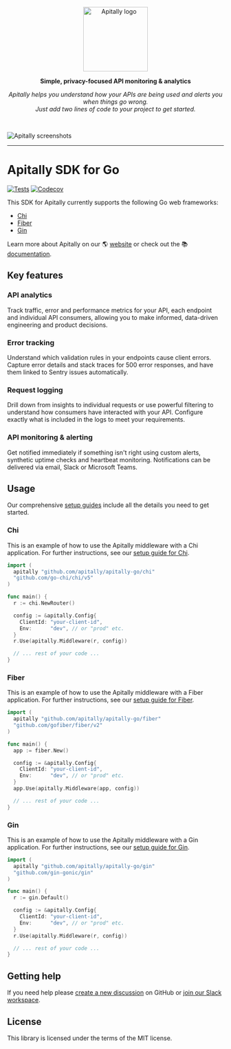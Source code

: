 <p align="center">
  <a href="https://apitally.io" target="_blank">
    <picture>
      <source media="(prefers-color-scheme: dark)" srcset="https://assets.apitally.io/logos/logo-vertical-dark.png">
      <source media="(prefers-color-scheme: light)" srcset="https://assets.apitally.io/logos/logo-vertical-light.png">
      <img alt="Apitally logo" src="https://assets.apitally.io/logos/logo-vertical-light.png" width="150">
    </picture>
  </a>
</p>

<p align="center"><b>Simple, privacy-focused API monitoring & analytics</b></p>

<p align="center"><i>Apitally helps you understand how your APIs are being used and alerts you when things go wrong.<br>Just add two lines of code to your project to get started.</i></p>
<br>

![Apitally screenshots](https://assets.apitally.io/screenshots/overview.png)

---

# Apitally SDK for Go

[![Tests](https://github.com/apitally/apitally-go/actions/workflows/tests.yaml/badge.svg?event=push)](https://github.com/apitally/apitally-go/actions)
[![Codecov](https://codecov.io/gh/apitally/apitally-go/graph/badge.svg?token=KGMvKb59lc)](https://codecov.io/gh/apitally/apitally-go)

This SDK for Apitally currently supports the following Go web frameworks:

- [Chi](https://docs.apitally.io/frameworks/chi)
- [Fiber](https://docs.apitally.io/frameworks/fiber)
- [Gin](https://docs.apitally.io/frameworks/gin)

Learn more about Apitally on our 🌎 [website](https://apitally.io) or check out
the 📚 [documentation](https://docs.apitally.io).

## Key features

### API analytics

Track traffic, error and performance metrics for your API, each endpoint and
individual API consumers, allowing you to make informed, data-driven engineering
and product decisions.

### Error tracking

Understand which validation rules in your endpoints cause client errors. Capture
error details and stack traces for 500 error responses, and have them linked to
Sentry issues automatically.

### Request logging

Drill down from insights to individual requests or use powerful filtering to
understand how consumers have interacted with your API. Configure exactly what
is included in the logs to meet your requirements.

### API monitoring & alerting

Get notified immediately if something isn't right using custom alerts, synthetic
uptime checks and heartbeat monitoring. Notifications can be delivered via
email, Slack or Microsoft Teams.

## Usage

Our comprehensive [setup guides](https://docs.apitally.io/quickstart) include
all the details you need to get started.

### Chi

This is an example of how to use the Apitally middleware with a Chi
application. For further instructions, see our
[setup guide for Chi](https://docs.apitally.io/frameworks/chi).

```go
import (
  apitally "github.com/apitally/apitally-go/chi"
  "github.com/go-chi/chi/v5"
)

func main() {
  r := chi.NewRouter()

  config := &apitally.Config{
    ClientId: "your-client-id",
    Env:      "dev", // or "prod" etc.
  }
  r.Use(apitally.Middleware(r, config))

  // ... rest of your code ...
}
```

### Fiber

This is an example of how to use the Apitally middleware with a Fiber
application. For further instructions, see our
[setup guide for Fiber](https://docs.apitally.io/frameworks/fiber).

```go
import (
  apitally "github.com/apitally/apitally-go/fiber"
  "github.com/gofiber/fiber/v2"
)

func main() {
  app := fiber.New()

  config := &apitally.Config{
    ClientId: "your-client-id",
    Env:      "dev", // or "prod" etc.
  }
  app.Use(apitally.Middleware(app, config))

  // ... rest of your code ...
}
```

### Gin

This is an example of how to use the Apitally middleware with a Gin application.
For further instructions, see our
[setup guide for Gin](https://docs.apitally.io/frameworks/gin).

```go
import (
  apitally "github.com/apitally/apitally-go/gin"
  "github.com/gin-gonic/gin"
)

func main() {
  r := gin.Default()

  config := &apitally.Config{
    ClientId: "your-client-id",
    Env:      "dev", // or "prod" etc.
  }
  r.Use(apitally.Middleware(r, config))

  // ... rest of your code ...
}
```

## Getting help

If you need help please
[create a new discussion](https://github.com/orgs/apitally/discussions/categories/q-a)
on GitHub or
[join our Slack workspace](https://join.slack.com/t/apitally-community/shared_invite/zt-2b3xxqhdu-9RMq2HyZbR79wtzNLoGHrg).

## License

This library is licensed under the terms of the MIT license.
